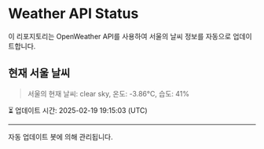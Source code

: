 
# Weather API Status

이 리포지토리는 OpenWeather API를 사용하여 서울의 날씨 정보를 자동으로 업데이트합니다.

## 현재 서울 날씨
> 서울의 현재 날씨: clear sky, 온도: -3.86°C, 습도: 41%

⏳ 업데이트 시간: 2025-02-19 19:15:03 (UTC)

---
자동 업데이트 봇에 의해 관리됩니다.

